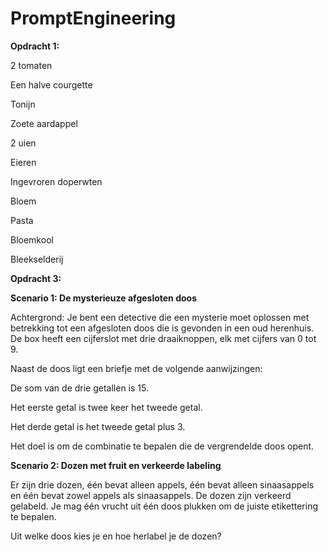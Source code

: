 # PromptEngineering

**Opdracht 1:**

2 tomaten

Een halve courgette

Tonijn

Zoete aardappel

2 uien

Eieren

Ingevroren doperwten

Bloem

Pasta 

Bloemkool

Bleekselderij 

**Opdracht 3:**

**Scenario 1: De mysterieuze afgesloten doos**

Achtergrond:
Je bent een detective die een mysterie moet oplossen met betrekking tot een afgesloten doos die is gevonden in een oud herenhuis. De box heeft een cijferslot met drie draaiknoppen, elk met cijfers van 0 tot 9. 

Naast de doos ligt een briefje met de volgende aanwijzingen:

De som van de drie getallen is 15.

Het eerste getal is twee keer het tweede getal.

Het derde getal is het tweede getal plus 3.

Het doel is om de combinatie te bepalen die de vergrendelde doos opent.

**Scenario 2: Dozen met fruit en verkeerde labeling**

Er zijn drie dozen, één bevat alleen appels, één bevat alleen sinaasappels en één bevat zowel appels als sinaasappels. De dozen zijn verkeerd gelabeld. Je mag één vrucht uit één doos plukken om de juiste etikettering te bepalen. 

Uit welke doos kies je en hoe herlabel je de dozen?

